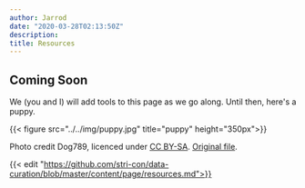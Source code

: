 ```yaml
---
author: Jarrod
date: "2020-03-28T02:13:50Z"
description:
title: Resources
---
```


## Coming Soon

We (you and I) will add tools to this page as we go along. Until then, here's a puppy.

{{< figure src="../../img/puppy.jpg" title="puppy" height="350px">}}

Photo credit Dog789, licenced under <a href="https://creativecommons.org/licenses/by-sa/4.0">CC BY-SA</a>. <a href="https://upload.wikimedia.org/wikipedia/commons/c/c1/Dog_black_and_white_puppy.jpg">Original file</a>.


{{< edit "https://github.com/stri-con/data-curation/blob/master/content/page/resources.md">}}

